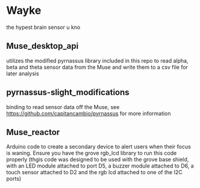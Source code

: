 # Wayke

the hypest brain sensor u kno


## Muse_desktop_api
utilizes the modified pyrnassus library included in this repo to read alpha, beta and theta sensor data from the Muse and write them to a csv file for later analysis

## pyrnassus-slight_modifications
binding to read sensor data off the Muse, see https://github.com/capitancambio/pyrnassus for more information

## Muse_reactor
Arduino code to create a secondary device to alert users when their focus is waning. Ensure you have the grove rgb_lcd library to run this code properly (thgis code was designed to be used with the grove base shield, with an LED module attached to port D5, a buzzer module attached to D6, a touch sensor attached to D2 and the rgb lcd attached to one of the I2C ports)
